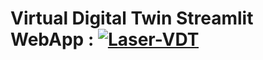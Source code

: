 # Virtual Digital Twin Streamlit WebApp : [![Laser-VDT](https://img.shields.io/badge/StreamlitAPP-streamlit-red)](https://laser-vdt.streamlit.app/)